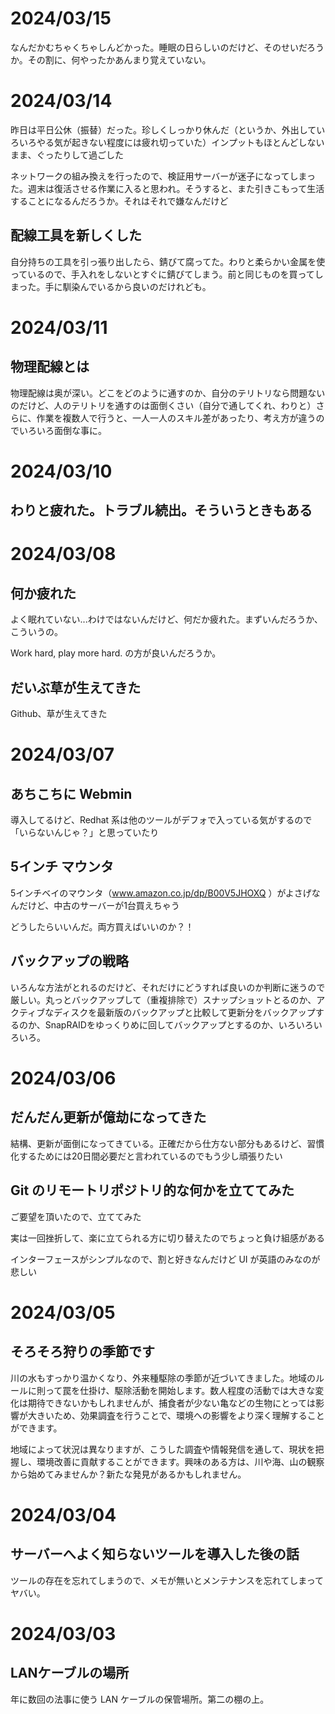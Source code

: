 # 2024/03/15
なんだかむちゃくちゃしんどかった。睡眠の日らしいのだけど、そのせいだろうか。その割に、何やったかあんまり覚えていない。

# 2024/03/14
昨日は平日公休（振替）だった。珍しくしっかり休んだ（というか、外出していろいろやる気が起きない程度には疲れ切っていた）インプットもほとんどしないまま、ぐったりして過ごした

ネットワークの組み換えを行ったので、検証用サーバーが迷子になってしまった。週末は復活させる作業に入ると思われ。そうすると、また引きこもって生活することになるんだろうか。それはそれで嫌なんだけど
## 配線工具を新しくした
自分持ちの工具を引っ張り出したら、錆びて腐ってた。わりと柔らかい金属を使っているので、手入れをしないとすぐに錆びてしまう。前と同じものを買ってしまった。手に馴染んでいるから良いのだけれども。
# 2024/03/11
## 物理配線とは
物理配線は奥が深い。どこをどのように通すのか、自分のテリトリなら問題ないのだけど、人のテリトリを通すのは面倒くさい（自分で通してくれ、わりと）さらに、作業を複数人で行うと、一人一人のスキル差があったり、考え方が違うのでいろいろ面倒な事に。
# 2024/03/10
## わりと疲れた。トラブル続出。そういうときもある
# 2024/03/08
## 何か疲れた
よく眠れていない...わけではないんだけど、何だか疲れた。まずいんだろうか、こういうの。

Work hard, play more hard. の方が良いんだろうか。
## だいぶ草が生えてきた
Github、草が生えてきた
# 2024/03/07
## あちこちに Webmin
導入してるけど、Redhat 系は他のツールがデフォで入っている気がするので「いらないんじゃ？」と思っていたり
## 5インチ マウンタ
5インチベイのマウンタ（www.amazon.co.jp/dp/B00V5JHOXQ ）がよさげなんだけど、中古のサーバーが1台買えちゃう

どうしたらいいんだ。両方買えばいいのか？！
## バックアップの戦略
いろんな方法がとれるのだけど、それだけにどうすれば良いのか判断に迷うので厳しい。丸っとバックアップして（重複排除で）スナップショットとるのか、アクティブなディスクを最新版のバックアップと比較して更新分をバックアップするのか、SnapRAIDをゆっくりめに回してバックアップとするのか、いろいろいろいろ。
# 2024/03/06
## だんだん更新が億劫になってきた
結構、更新が面倒になってきている。正確だから仕方ない部分もあるけど、習慣化するためには20日間必要だと言われているのでもう少し頑張りたい
## Git のリモートリポジトリ的な何かを立ててみた
ご要望を頂いたので、立ててみた

実は一回挫折して、楽に立てられる方に切り替えたのでちょっと負け組感がある

インターフェースがシンプルなので、割と好きなんだけど UI が英語のみなのが悲しい

# 2024/03/05
## そろそろ狩りの季節です
川の水もすっかり温かくなり、外来種駆除の季節が近づいてきました。地域のルールに則って罠を仕掛け、駆除活動を開始します。数人程度の活動では大きな変化は期待できないかもしれませんが、捕食者が少ない亀などの生物にとっては影響が大きいため、効果調査を行うことで、環境への影響をより深く理解することができます。

地域によって状況は異なりますが、こうした調査や情報発信を通して、現状を把握し、環境改善に貢献することができます。興味のある方は、川や海、山の観察から始めてみませんか？新たな発見があるかもしれません。
# 2024/03/04
## サーバーへよく知らないツールを導入した後の話
ツールの存在を忘れてしまうので、メモが無いとメンテナンスを忘れてしまってヤバい。
# 2024/03/03
## LANケーブルの場所
年に数回の法事に使う LAN ケーブルの保管場所。第二の棚の上。
